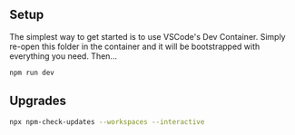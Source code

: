 ## Setup

The simplest way to get started is to use VSCode's Dev Container. Simply re-open this folder in the container and it will be bootstrapped with everything you need. Then...

```bash
npm run dev
```

## Upgrades

```bash
npx npm-check-updates --workspaces --interactive
```
